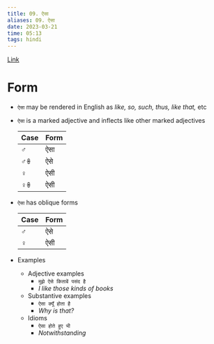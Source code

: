 ```yaml
---
title: 09. ऐसा
aliases: 09. ऐसा
date: 2023-03-21
time: 05:13
tags: hindi
---
```


[Link](https://hindilanguage.info/hindi-grammar/adjectives/aisa/)

# Form

- `ऐसा` may be rendered in English as *like, so, such, thus, like that,* etc
- `ऐसा` is a marked adjective and inflects like other marked adjectives
    
    | Case | Form |
    | ---- | ---- |
    | ♂    | ऐसा  |
    | ♂𖧚   | ऐसे  |
    | ♀    | ऐसी  |
    | ♀𖧚   | ऐसी  |
    
- `ऐसा` has oblique forms
    
    
    | Case | Form |
    | ---- | ---- |
    | ♂    | ऐसे  |
    | ♀    | ऐसी  |
    
- Examples
    - Adjective examples
        - `मुझे ऐसे किताबें पसंद है`
        - *I like those kinds of books*
    - Substantive examples
        - `ऐसा क्यूँ होता है`
        - *Why is that?*
    - Idioms
        - `ऐसा होते हुए भी`
        - *Notwithstanding*